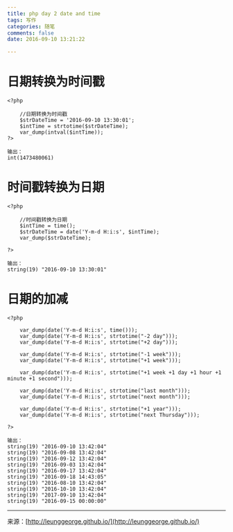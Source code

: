 ```yaml
---
title: php day 2 date and time
tags: 写作
categories: 随笔
comments: false
date: 2016-09-10 13:21:22

---
```


# 日期转换为时间戳
```
<?php

    //日期转换为时间戳
    $strDateTime = '2016-09-10 13:30:01';
    $intTime = strtotime($strDateTime);
    var_dump(intval($intTime));
?>

输出：
int(1473480061)

``` 

# 时间戳转换为日期
```
<?php

    //时间戳转换为日期
    $intTime = time();
    $strDateTime = date('Y-m-d H:i:s', $intTime);
    var_dump($strDateTime);

?>

输出：
string(19) "2016-09-10 13:30:01"

``` 

# 日期的加减
```
<?php

    var_dump(date('Y-m-d H:i:s', time()));
    var_dump(date('Y-m-d H:i:s', strtotime("-2 day")));
    var_dump(date('Y-m-d H:i:s', strtotime("+2 day")));
    
    var_dump(date('Y-m-d H:i:s', strtotime("-1 week")));
    var_dump(date('Y-m-d H:i:s', strtotime("+1 week")));
    
    var_dump(date('Y-m-d H:i:s', strtotime("+1 week +1 day +1 hour +1 minute +1 second")));
    
    var_dump(date('Y-m-d H:i:s', strtotime("last month")));
    var_dump(date('Y-m-d H:i:s', strtotime("next month")));
    
    var_dump(date('Y-m-d H:i:s', strtotime("+1 year")));
    var_dump(date('Y-m-d H:i:s', strtotime("next Thursday")));
    
?>

输出：
string(19) "2016-09-10 13:42:04"
string(19) "2016-09-08 13:42:04"
string(19) "2016-09-12 13:42:04"
string(19) "2016-09-03 13:42:04"
string(19) "2016-09-17 13:42:04"
string(19) "2016-09-18 14:43:05"
string(19) "2016-08-10 13:42:04"
string(19) "2016-10-10 13:42:04"
string(19) "2017-09-10 13:42:04"
string(19) "2016-09-15 00:00:00"

``` 





---
<link rel="stylesheet" href="http://yandex.st/highlightjs/6.1/styles/default.min.css">
<script src="http://yandex.st/highlightjs/6.1/highlight.min.js"></script>
<script>
hljs.tabReplace = ' ';
hljs.initHighlightingOnLoad();
</script>


来源：[http://leunggeorge.github.io/](http://leunggeorge.github.io/)  